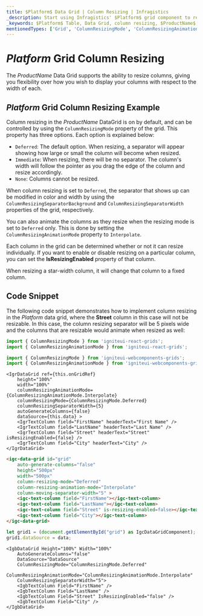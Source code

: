 ```yaml
---
title: $Platform$ Data Grid | Column Resizing | Infragistics
_description: Start using Infragistics' $Platform$ grid component to resize columns, giving you flexibility over how you wish to display your columns with respect to the width of each. View $ProductName$ table demos for more information!
_keywords: $Platform$ Table, Data Grid, column resizing, $ProductName$, Infragistics
mentionedTypes: ['Grid', 'ColumnResizingMode', 'ColumnResizingAnimationMode']
---
```


# $Platform$ Grid Column Resizing

The $ProductName$ Data Grid supports the ability to resize columns, giving you flexibility over how you wish to display your columns with respect to the width of each.

## $Platform$ Grid Column Resizing Example


<code-view style="height: 600px"
           data-demos-base-url="{environment:dvDemosBaseUrl}"
           iframe-src="{environment:dvDemosBaseUrl}/grids/data-grid-column-resizing"
           alt="$Platform$ Grid Column Resizing Example"
           github-src="grids/data-grid/column-resizing">
</code-view>

<div class="divider--half"></div>

Column resizing in the $ProductName$ DataGrid is on by default, and can be controlled by using the `ColumnResizingMode` property of the grid. This property has three options. Each option is explained below:

- `Deferred`: The default option. When resizing, a separator will appear showing how large or small the column will become when resized.
- `Immediate`: When resizing, there will be no separator. The column's width will follow the pointer as you drag the edge of the column and resize accordingly.
- `None`: Columns cannot be resized.

When column resizing is set to `Deferred`, the separator that shows up can be modified in color and width by using the `ColumnResizingSeparatorBackground` and `ColumnResizingSeparatorWidth` properties of the grid, respectively.

You can also animate the columns as they resize when the resizing mode is set to `Deferred` only. This is done by setting the `ColumnResizingAnimationMode` property to `Interpolate`.

Each column in the grid can be determined whether or not it can resize individually. If you want to enable or disable resizing on a particular column, you can set the <b>IsResizingEnabled</b> property of that column.

When resizing a star-width column, it will change that column to a fixed column.

## Code Snippet

The following code snippet demonstrates how to implement column resizing in the $Platform$ data grid, where the <b>Street</b> column in this case will not be resizable. In this case, the column resizing separator will be 5 pixels wide and the columns that are resizable would animate when resized as well:

<!--React-->
```ts
import { ColumnResizingMode } from 'igniteui-react-grids';
import { ColumnResizingAnimationMode } from 'igniteui-react-grids';
```

<!--WebComponents-->
```ts
import { ColumnResizingMode } from 'igniteui-webcomponents-grids';
import { ColumnResizingAnimationMode } from 'igniteui-webcomponents-grids';
```

```tsx
<IgrDataGrid ref={this.onGridRef}
    height="100%"
    width="100%"
    columnResizingAnimationMode={ColumnResizingAnimationMode.Interpolate}
    columnResizingMode={ColumnResizingMode.Deferred}
    columnResizingSeparatorWidth={5}
    autoGenerateColumns={false}
    dataSource={this.data} >
    <IgrTextColumn field="FirstName" headerText="First Name" />
    <IgrTextColumn field="LastName" headerText="Last Name" />
    <IgrTextColumn field="Street" headerText="Street" isResizingEnabled={false} />
    <IgrTextColumn field="City" headerText="City" />
</IgrDataGrid>
```

```html
<igc-data-grid id="grid"
    auto-generate-columns="false"
    height="500px"
    width="500px"
    column-resizing-mode="Deferred"
    column-resizing-animation-mode="Interpolate"
    column-moving-separator-width="5" >
    <igc-text-column field="FirstName"></igc-text-column>
    <igc-text-column field="LastName"></igc-text-column>
    <igc-text-column field="Street" is-resizing-enabled=false></igc-text-column>
    <igc-text-column field="City"></igc-text-column>
</igc-data-grid>
```

```ts
let grid1 = (document.getElementById("grid") as IgcDataGridComponent);
grid1.dataSource = data;
```

```razor
<IgbDataGrid Height="100%" Width="100%"
    AutoGenerateColumns="false"
    DataSource="DataSource"
    ColumnResizingMode="ColumnResizingMode.Deferred"
    ColumnResizingAnimationMode="ColumnResizingAnimationMode.Interpolate"
    ColumnResizingSeparatorWidth="5">
    <IgbTextColumn Field="FirstName" />
    <IgbTextColumn Field="LastName" />
    <IgbTextColumn Field="Street" IsResizingEnabled="false" />
    <IgbTextColumn Field="City" />
</IgbDataGrid>
```